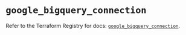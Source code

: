 # `google_bigquery_connection`

Refer to the Terraform Registry for docs: [`google_bigquery_connection`](https://registry.terraform.io/providers/hashicorp/google/6.5.0/docs/resources/bigquery_connection).
